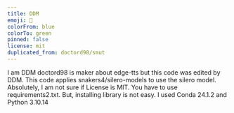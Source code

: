 ```yaml
---
title: DDM
emoji: 🚀
colorFrom: blue
colorTo: green
pinned: false
license: mit
duplicated_from: doctord98/smut
---
```

I am DDM
doctord98 is maker about edge-tts but this code was edited by DDM.
This code applies snakers4/silero-models to use the silero model.
Absolutely, I am not sure if License is MIT.
You have to use requirements2.txt. 
But, installing library is not easy.
I used Conda 24.1.2 and Python 3.10.14


